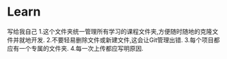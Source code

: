 # Learn
写给我自己
1.这个文件夹统一管理所有学习的课程文件夹,方便随时随地的克隆文件并就地开发.
2.不要轻易删除文件或新建文件,这会让Git管理出错.
3.每个项目都应有一个专属的文件夹.
4.每一次上传都应写明原因.